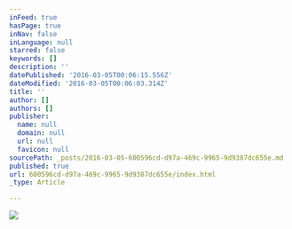 ```yaml
---
inFeed: true
hasPage: true
inNav: false
inLanguage: null
starred: false
keywords: []
description: ''
datePublished: '2016-03-05T00:06:15.556Z'
dateModified: '2016-03-05T00:06:03.314Z'
title: ''
author: []
authors: []
publisher:
  name: null
  domain: null
  url: null
  favicon: null
sourcePath: _posts/2016-03-05-600596cd-d97a-469c-9965-9d9387dc655e.md
published: true
url: 600596cd-d97a-469c-9965-9d9387dc655e/index.html
_type: Article

---
```

![](https://the-grid-user-content.s3-us-west-2.amazonaws.com/36ef6446-fd37-4a4a-b3a0-26c8953f69f5.jpg)